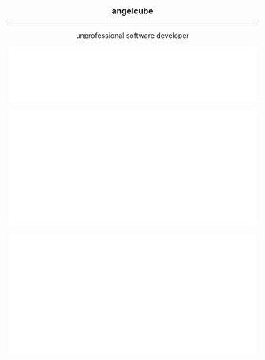 <h3 align="center">angelcube</h2>
<hr>
<p align="center">unprofessional software developer</p>
<p align="center">
  <img src="https://raw.githubusercontent.com/weightedangelcube/weightedangelcube/generated/metrics_languages.svg" />
</p>
<p align="center">
  <img src="https://raw.githubusercontent.com/weightedangelcube/weightedangelcube/generated/metrics_music.svg" />
</p>
<p align="center">
  <img src="https://raw.githubusercontent.com/weightedangelcube/weightedangelcube/generated/metrics_steam.svg" />
</p>
